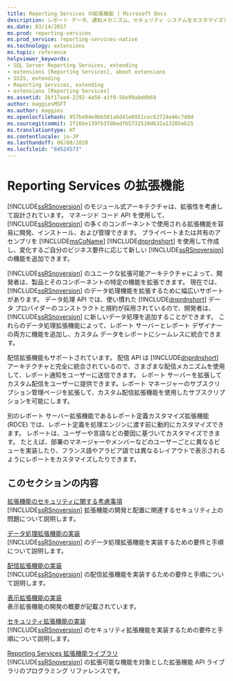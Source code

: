 ```yaml
---
title: Reporting Services の拡張機能 | Microsoft Docs
description: レポート データ、通知メカニズム、セキュリティ システムをカスタマイズすることで、Reporting Services のデータ処理機能を拡張する方法について説明します。
ms.date: 03/14/2017
ms.prod: reporting-services
ms.prod_service: reporting-services-native
ms.technology: extensions
ms.topic: reference
helpviewer_keywords:
- SQL Server Reporting Services, extending
- extensions [Reporting Services], about extensions
- SSIS, extending
- Reporting Services, extending
- extensions [Reporting Services]
ms.assetid: 2bf17ae4-2292-4a58-a1f0-56e99abd9b69
author: maggiesMSFT
ms.author: maggies
ms.openlocfilehash: 957b494e9bb581a8d41e0951cec62724e46c7d0d
ms.sourcegitcommit: 2f166e139f637d6edfb5731510d632a13205eb25
ms.translationtype: HT
ms.contentlocale: ja-JP
ms.lasthandoff: 06/08/2020
ms.locfileid: "84524573"
---
```

# <a name="reporting-services-extensions"></a>Reporting Services の拡張機能
  [!INCLUDE[ssRSnoversion](../../includes/ssrsnoversion-md.md)] のモジュール式アーキテクチャは、拡張性を考慮して設計されています。 マネージド コード API を使用して、[!INCLUDE[ssRSnoversion](../../includes/ssrsnoversion-md.md)] の多くのコンポーネントで使用される拡張機能を容易に開発、インストール、および管理できます。 プライベートまたは共有のアセンブリを [!INCLUDE[msCoName](../../includes/msconame-md.md)] [!INCLUDE[dnprdnshort](../../includes/dnprdnshort-md.md)] を使用して作成し、変化するご自分のビジネス要件に応じて新しい [!INCLUDE[ssRSnoversion](../../includes/ssrsnoversion-md.md)] の機能を追加できます。  
  
 [!INCLUDE[ssRSnoversion](../../includes/ssrsnoversion-md.md)] のユニークな拡張可能アーキテクチャによって、開発者は、製品とそのコンポーネントの特定の機能を拡張できます。 現在では、[!INCLUDE[ssRSnoversion](../../includes/ssrsnoversion-md.md)] のデータ処理機能を拡張するために幅広いサポートがあります。 データ処理 API では、使い慣れた [!INCLUDE[dnprdnshort](../../includes/dnprdnshort-md.md)] データ プロバイダーのコンストラクトと規約が採用されているので、開発者は、[!INCLUDE[ssRSnoversion](../../includes/ssrsnoversion-md.md)] に新しいデータ処理を追加することができます。 これらのデータ処理拡張機能によって、レポート サーバーとレポート デザイナーの両方に機能を追加し、カスタム データをレポートにシームレスに統合できます。  
  
 配信拡張機能もサポートされています。 配信 API は [!INCLUDE[dnprdnshort](../../includes/dnprdnshort-md.md)] アーキテクチャと完全に統合されているので、さまざまな配信メカニズムを使用して、レポート通知をユーザーに送信できます。 レポート サーバーを拡張してカスタム配信をユーザーに提供できます。レポート マネージャーのサブスクリプション管理ページを拡張して、カスタム配信拡張機能を使用したサブスクリプションを可能にします。  
  
 別のレポート サーバー拡張機能であるレポート定義カスタマイズ拡張機能 (RDCE) では、レポート定義を処理エンジンに渡す前に動的にカスタマイズできます。 レポートは、ユーザーや言語などの要因に基づいてカスタマイズできます。 たとえば、部署のマネージャーやメンバーなどのユーザーごとに異なるビューを実装したり、フランス語やアラビア語では異なるレイアウトで表示されるようにレポートをカスタマイズしたりできます。  
  
## <a name="in-this-section"></a>このセクションの内容  
 [拡張機能のセキュリティに関する考慮事項](../../reporting-services/extensions/security-considerations-for-extensions.md)  
 [!INCLUDE[ssRSnoversion](../../includes/ssrsnoversion-md.md)] 拡張機能の開発と配置に関連するセキュリティ上の問題について説明します。  
  
 [データ処理拡張機能の実装](../../reporting-services/extensions/data-processing/implementing-a-data-processing-extension.md)  
 [!INCLUDE[ssRSnoversion](../../includes/ssrsnoversion-md.md)] のデータ処理拡張機能を実装するための要件と手順について説明します。  
  
 [配信拡張機能の実装](../../reporting-services/extensions/delivery-extension/implementing-a-delivery-extension.md)  
 [!INCLUDE[ssRSnoversion](../../includes/ssrsnoversion-md.md)] の配信拡張機能を実装するための要件と手順について説明します。  
  
 [表示拡張機能の実装](../../reporting-services/extensions/rendering-extension/implementing-a-rendering-extension.md)  
 表示拡張機能の開発の概要が記載されています。  
  
 [セキュリティ拡張機能の実装](../../reporting-services/extensions/security-extension/implementing-a-security-extension.md)  
 [!INCLUDE[ssRSnoversion](../../includes/ssrsnoversion-md.md)] のセキュリティ拡張機能を実装するための要件と手順について説明します。  
  
 [Reporting Services 拡張機能ライブラリ](../../reporting-services/extensions/reporting-services-extension-library.md)  
 [!INCLUDE[ssRSnoversion](../../includes/ssrsnoversion-md.md)] の拡張可能な機能を対象とした拡張機能 API ライブラリのプログラミング リファレンスです。  
  
  
